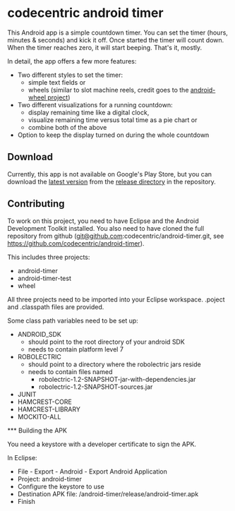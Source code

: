 codecentric android timer
=========================

This Android app is a simple countdown timer. You can set the timer (hours, minutes & seconds) and kick it off. Once started the timer will count down. When the timer reaches zero, it will start beeping. That's it, mostly.

In detail, the app offers a few more features:

* Two different styles to set the timer:
    * simple text fields or
    * wheels (similar to slot machine reels, credit goes to the [android-wheel project](http://code.google.com/p/android-wheel/))
* Two different visualizations for a running countdown:
    * display remaining time like a digital clock,
    * visualize remaining time versus total time as a pie chart or
    * combine both of the above
* Option to keep the display turned on during the whole countdown

Download
--------

Currently, this app is not available on Google's Play Store, but you can download the [latest version](https://github.com/codecentric/android-timer/raw/master/android-timer/release/android-timer.apk) from the [release directory](https://github.com/codecentric/android-timer/tree/master/android-timer/release) in the repository.

Contributing
------------

To work on this project, you need to have Eclipse and the Android Development
Toolkit installed. You also need to have cloned the full repository from github
(git@github.com:codecentric/android-timer.git, see
https://github.com/codecentric/android-timer).

This includes three projects:
* android-timer
* android-timer-test
* wheel

All three projects need to be imported into your Eclipse workspace.
.poject and .classpath files are provided.

Some class path variables need to be set up:

* ANDROID_SDK
    * should point to the root directory of your android SDK
    * needs to contain platform level 7
* ROBOLECTRIC
    * should point to a directory where the robolectric jars reside
    * needs to contain files named
        * robolectric-1.2-SNAPSHOT-jar-with-dependencies.jar
        * robolectric-1.2-SNAPSHOT-sources.jar
* JUNIT
* HAMCREST-CORE
* HAMCREST-LIBRARY
* MOCKITO-ALL

*** Building the APK

You need a keystore with a developer certificate to sign the APK.

In Eclipse:
* File - Export - Android - Export Android Application
* Project: android-timer
* Configure the keystore to use
* Destination APK file: <your-project-home>/android-timer/release/android-timer.apk
* Finish
